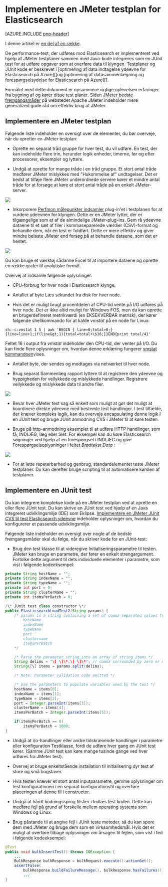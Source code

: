 <properties
   pageTitle="Implementere en JMeter testplan for Elasticsearch | Microsoft Azure"
   description="Sådan køres ydeevne tester til Elasticsearch med JMeter."
   services=""
   documentationCenter="na"
   authors="dragon119"
   manager="bennage"
   editor=""
   tags=""/>

<tags
   ms.service="guidance"
   ms.devlang="na"
   ms.topic="article"
   ms.tgt_pltfrm="na"
   ms.workload="na"
   ms.date="09/22/2016"
   ms.author="masashin" />
   
# <a name="implementing-a-jmeter-test-plan-for-elasticsearch"></a>Implementere en JMeter testplan for Elasticsearch

[AZURE.INCLUDE [pnp-header](../../includes/guidance-pnp-header-include.md)]

I denne artikel er [en del af en række](guidance-elasticsearch.md). 

De performance-test, der udføres mod Elasticsearch er implementeret ved hjælp af JMeter testplaner sammen med Java-kode integreres som en JUnit test for at udføre opgaver som at overføre data til klyngen. Testplaner og JUnit kode er beskrevet i [optimering af data indtagelse ydeevne for Elasticsearch på Azure][]og [optimering af datasammenlægning og forespørgselsydelse for Elasticsearch på Azure][].

Formålet med dette dokument er opsummere vigtige oplevelsen erfaringer fra bygning af og kører disse test planer. Siden [JMeter bedste fremgangsmåder](http://jmeter.apache.org/usermanual/best-practices.html) på webstedet Apache JMeter indeholder mere generalized gode råd om effektiv brug af JMeter.

## <a name="implementing-a-jmeter-test-plan"></a>Implementere en JMeter testplan

Følgende liste indeholder en oversigt over de elementer, du bør overveje, når du opretter en JMeter testplan:

- Oprette en separat tråd gruppe for hver test, du vil udføre. En test, der kan indeholde flere trin, herunder logik enheder, timerne, før og efter processorer, eksempler og lyttere.

- Undgå at oprette for mange tråde i en tråd gruppe. Et stort antal tråde medfører JMeter mislykkes med "Hukommelse af" undtagelser. Det er bedst at tilføje flere JMeter underordnede servere kører et mindre antal tråde for at forsøge at køre et stort antal tråde på en enkelt JMeter-server.

![](./media/guidance-elasticsearch/jmeter-testing1.png)

- Inkorporere [Perfmon målepunkter indsamler](http://jmeter-plugins.org/wiki/PerfMon/) plug-in'et i testplanen for at vurdere ydeevnen for klyngen. Dette er en JMeter lytter, der er tilgængelige som et af de almindelige JMeter-plug-ins. Gem rå ydeevne dataene til et sæt af filer i kommaseparerede værdier (CSV)-format og behandle dem, når en test er fuldført. Dette er mere effektiv og giver mindre belaste JMeter end forsøg på at behandle dataene, som det er hentet. 

![](./media/guidance-elasticsearch/jmeter-testing2.png)

Du kan bruge et værktøj sådanne Excel til at importere dataene og oprette en række grafer til analytiske formål.

Overvej at indsamle følgende oplysninger:

- CPU-forbrug for hver node i Elasticsearch klynge.

- Antallet af byte Læs sekundet fra disk for hver node.

- Hvis det er muligt brugt procentdelen af CPU-tid vente på I/O udføres på hver node. Det er ikke altid muligt for Windows FOS, men du kan oprette en brugerdefineret metrikværdi (en EKSEKVERBAR metrisk), der kører følgende shellkommando for at kalde *vmstat* på en node for Linux:

```Shell
sh:-c:vmstat 1 5 | awk 'BEGIN { line=0;total=0;}{line=line+1;if(line&gt;1){total=total+\$16;}}END{print total/4}'
```

Feltet 16 i output fra *vmstat* indeholder den CPU-tid, der venter på I/O. Du kan finde flere oplysninger om, hvordan denne erklæring fungerer [vmstat kommandoen](http://linuxcommand.org/man_pages/vmstat8.html)vises.

- Antallet byte, der sendes og modtages via netværket til hver node.

- Brug separat Sammenlæg rapport lyttere til at registrere den ydeevne og hyppigheden for vellykkede og mislykkede handlinger. Registrere vellykkede og mislykkede data til andre filer.

![](./media/guidance-elasticsearch/jmeter-testing3.png)

- Bevar hver JMeter test sag så enkelt som muligt at gør det muligt at koordinere direkte ydeevne med bestemte test handlinger. I test tilfælde, der kræver kompleks logik, kan du overveje encapsulating denne logik i en JUnit test og bruge JUnit anmodning CVS i JMeter til at køre testen.

- Bruge på http-anmodning eksemplet til at udføre HTTP handlinger, som få, INDLÆG, læg eller Slet. For eksempel kan du køre Elasticsearch søgninger ved hjælp af en forespørgsel i INDLÆG og give Forespørgselsoplysninger i feltet *Brødtekst Data* :

![](./media/guidance-elasticsearch/jmeter-testing4.png)

- For at lette repeterbarhed og genbrug, standardelementet teste JMeter testplaner. Du kan derefter bruge scripting til at automatisere kørslen af testplaner.

## <a name="implementing-a-junit-test"></a>Implementere en JUnit test

Du kan integrere komplekse kode på en JMeter testplan ved at oprette en eller flere JUnit test. Du kan skrive en JUnit test ved hjælp af en Java integreret udviklingsmiljø (IDE) som Eklipse. [Implementere en JMeter JUnit CVS til test Elasticsearch ydeevne][] indeholder oplysninger om, hvordan du konfigurerer et passende udviklingsmiljø.

Følgende liste indeholder en oversigt over nogle af de bedste fremgangsmåder skal du følge, når du skriver kode for en JUnit-test:

- Brug den test klasse til at videregive Initialiseringsparametre til testen. JMeter kan bruge en parametre, der fører en enkelt strengargument. Fortolke dette argument til dets individuelle elementer i parametre, som vist i følgende kodeeksempel:

```Java
private String hostName = "";
private String indexName = "";
private String typeName = "";
private int port = 0;
private String clusterName = "";
private int itemsPerBatch = 0;

/\* JUnit test class constructor \*/
public ElasticsearchLoadTest2(String params) {
    /* params is a string containing a set of comma separated values for:
        hostName
        indexName
        typeName
        port
        clustername
        itemsPerBatch
    */

    /* Parse the parameter string into an array of string items */
    String delims = "\[ \]\*,\[ \]\*"; // comma surrounded by zero or more spaces
    String\[\] items = params.split(delims);

    /* Note: Parameter validation code omitted */

    /* Use the parameters to populate variables used by the test */
    hostName = items[0];
    indexName = items[1];
    typeName = items[2];
    port = Integer.parseInt(items[3]);
    clusterName = items[4];
    itemsPerBatch = Integer.parseInt(items[5]);

    if(itemsPerBatch == 0)
        itemsPerBatch = 1000;
}
```

- Undgå at i/o-handlinger eller andre tidskrævende handlinger i parametre eller konfiguration Testklasse, fordi de udføre hver gang en JUnit test kører. (Samme JUnit test kan køre mange tusinde gange ved hver udføres fra JMeter test).

- Overvej at bruge enkeltstående installation til initialisering dyr test af store og små bogstaver.

- Hvis testen kræver et stort antal inputparametre, gemme oplysninger om test konfigurationen i en separat konfigurationsfil og overføre placeringen af denne fil i constructor.

- Undgå at hårdt kodningssprog filstier i Indlæs test koden. Dette kan medføre fejl på grund af forskelle mellem operating systems som Windows og Linux.

- Brug påstande til at angive fejl i JUnit teste metoder, så du kan spore dem med JMeter og bruge dem som en virksomhedsmål. Hvis det er muligt at overføre tilbage oplysninger om årsagen til fejlen, som vist i fed i følgende kodeeksempel:

```Java
@Test
public void bulkInsertTest() throws IOException {
    ...
    BulkResponse bulkResponse = bulkRequest.execute().actionGet();
    assertFalse(
        bulkResponse.buildFailureMessage(), bulkResponse.hasFailures());
        ...
}
```


[Running Elasticsearch on Azure]: guidance-elasticsearch-running-on-azure.md
[Justering af Data indtagelse ydeevnen til Elasticsearch på Azure]: guidance-elasticsearch-tuning-data-ingestion-performance.md
[Implementere en JMeter JUnit CVS til test Elasticsearch ydeevne]: guidance-elasticsearch-deploying-jmeter-junit-sampler.md
[Justering af datasammenlægning og Forespørgselsydelse for Elasticsearch på Azure]: guidance-elasticsearch-tuning-data-aggregation-and-query-performance.md
